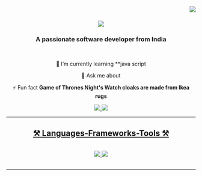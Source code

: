 <img align="right" src="https://visitor-badge.laobi.icu/badge?page_id=salesp07.salesp07" />

<h1 align="center">
    <img src="https://readme-typing-svg.herokuapp.com/?font=Righteous&size=35&center=true&vCenter=true&width=500&height=70&duration=4000&lines=Hi+There!+👋;+Unnati;" />
</h1>

<h3 align="center">A passionate software developer from India</h3>

<br/>

<div align="center">
 
 
 
 🌱 I’m currently learning **java script

💬 Ask me about 

⚡ Fun fact **Game of Thrones Night's Watch cloaks are made from Ikea rugs**

 </div>
 
<div align="center"> 
  <a href="https://mail.google.com/mail/u/0/#inbox">
    <img src="https://img.shields.io/badge/Gmail-333333?style=for-the-badge&logo=gmail&logoColor=red" />
  </a>
  <a href="https://www.linkedin.com/in/unnati-jaiswal-8b326b1a2/" target="_blank">
    <img src="https://img.shields.io/badge/LinkedIn-0077B5?style=for-the-badge&logo=linkedin&logoColor=white" target="_blank" />

</div>

 <hr/>
 
<h2 align="center">⚒️ Languages-Frameworks-Tools ⚒️</h2>
<br/>
<div align="center">
    <img src="https://skillicons.dev/icons?i=react,bootstrap,html,css,vscode,github,figma,git" />
    <img src="https://skillicons.dev/icons?i=nodejs,python,javascript,mongodb,c,java,nextjs," /><br>
</div>

<br/>
<hr/>

<div align="center">
 
